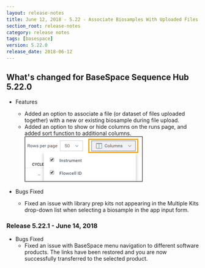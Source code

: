 ```yaml
---
layout: release-notes
title: June 12, 2018 - 5.22 - Associate Biosamples With Uploaded Files and Show/Hide Columns on Runs Page
section_root: release-notes
category: release notes
tags: [basespace]
version: 5.22.0
release_date: 2018-06-12
---
```


## What's changed for BaseSpace Sequence Hub 5.22.0 

- Features
  
  - Added an option to associate a file (or dataset of files uploaded together) with a new or existing biosample during file upload. 
  - Added an option to show or hide columns on the runs page, and added sort function to additional columns. 
    ![Run Page Column Selector](/images/release-notes/basespace/runs_page_column_selection.png)

- Bugs Fixed

  - Fixed an issue with library prep kits not appearing in the Multiple Kits drop-down list when selecting a biosample in the app input form. 
  
 ### Release 5.22.1 - June 14, 2018

- Bugs Fixed
  - Fixed an issue with BaseSpace menu navigation to different software products. The links have been restored and you are now successfully transferred to the selected product.
